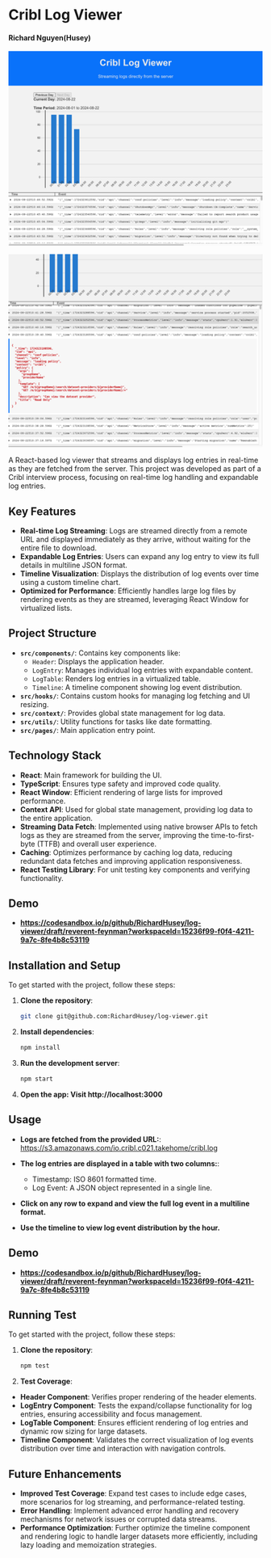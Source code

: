 # Cribl Log Viewer

#### Richard Nguyen(Husey)

![Screenshot 1](./screen1.png)


![Screenshot 2](./screen2.png)

A React-based log viewer that streams and displays log entries in real-time as they are fetched from the server. This project was developed as part of a Cribl interview process, focusing on real-time log handling and expandable log entries.

## Key Features

- **Real-time Log Streaming**: Logs are streamed directly from a remote URL and displayed immediately as they arrive, without waiting for the entire file to download.
- **Expandable Log Entries**: Users can expand any log entry to view its full details in multiline JSON format.
- **Timeline Visualization**: Displays the distribution of log events over time using a custom timeline chart.
- **Optimized for Performance**: Efficiently handles large log files by rendering events as they are streamed, leveraging React Window for virtualized lists.

## Project Structure

- **`src/components/`**: Contains key components like:
  - `Header`: Displays the application header.
  - `LogEntry`: Manages individual log entries with expandable content.
  - `LogTable`: Renders log entries in a virtualized table.
  - `Timeline`: A timeline component showing log event distribution.
- **`src/hooks/`**: Contains custom hooks for managing log fetching and UI resizing.
- **`src/context/`**: Provides global state management for log data.
- **`src/utils/`**: Utility functions for tasks like date formatting.
- **`src/pages/`**: Main application entry point.

## Technology Stack

- **React**: Main framework for building the UI.
- **TypeScript**: Ensures type safety and improved code quality.
- **React Window**: Efficient rendering of large lists for improved performance.
- **Context API**: Used for global state management, providing log data to the entire application.
- **Streaming Data Fetch**: Implemented using native browser APIs to fetch logs as they are streamed from the server, improving the time-to-first-byte (TTFB) and overall user experience.
- **Caching**: Optimizes performance by caching log data, reducing redundant data fetches and improving application responsiveness.
- **React Testing Library**: For unit testing key components and verifying functionality.

## Demo
- **https://codesandbox.io/p/github/RichardHusey/log-viewer/draft/reverent-feynman?workspaceId=15236f99-f0f4-4211-9a7c-8fe4b8c53119**
## Installation and Setup

To get started with the project, follow these steps:

1. **Clone the repository**:
   ```bash
   git clone git@github.com:RichardHusey/log-viewer.git
2. **Install dependencies**:
   ```bash
   npm install
3. **Run the development server**:
   ```bash
   npm start
4. **Open the app: Visit http://localhost:3000**

## Usage

- **Logs are fetched from the provided URL:**: https://s3.amazonaws.com/io.cribl.c021.takehome/cribl.log
- **The log entries are displayed in a table with two columns:**: 
  - Timestamp: ISO 8601 formatted time.
  - Log Event: A JSON object represented in a single line.

- **Click on any row to expand and view the full log event in a multiline format.**
- **Use the timeline to view log event distribution by the hour.**

## Demo
- **https://codesandbox.io/p/github/RichardHusey/log-viewer/draft/reverent-feynman?workspaceId=15236f99-f0f4-4211-9a7c-8fe4b8c53119**

## Running Test

To get started with the project, follow these steps:

1. **Clone the repository**:
   ```bash
   npm test
2. **Test Coverage**:

- **Header Component**: Verifies proper rendering of the header elements.
- **LogEntry Component**: Tests the expand/collapse functionality for log entries, ensuring accessibility and focus management.
- **LogTable Component**: Ensures efficient rendering of log entries and dynamic row sizing for large datasets.
- **Timeline Component**: Validates the correct visualization of log events distribution over time and interaction with navigation controls.

## Future Enhancements

- **Improved Test Coverage**: Expand test cases to include edge cases, more scenarios for log streaming, and performance-related testing.
- **Error Handling**: Implement advanced error handling and recovery mechanisms for network issues or corrupted data streams.
- **Performance Optimization**: Further optimize the timeline component and rendering logic to handle larger datasets more efficiently, including lazy loading and memoization strategies.
